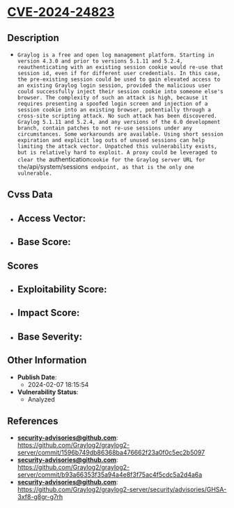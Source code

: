
# [CVE-2024-24823](https://cve.mitre.org/cgi-bin/cvename.cgi?name=CVE-2024-24823)

## Description

- `Graylog is a free and open log management platform. Starting in version 4.3.0 and prior to versions 5.1.11 and 5.2.4, reauthenticating with an existing session cookie would re-use that session id, even if for different user credentials. In this case, the pre-existing session could be used to gain elevated access to an existing Graylog login session, provided the malicious user could successfully inject their session cookie into someone else's browser. The complexity of such an attack is high, because it requires presenting a spoofed login screen and injection of a session cookie into an existing browser, potentially through a cross-site scripting attack. No such attack has been discovered. Graylog 5.1.11 and 5.2.4, and any versions of the 6.0 development branch, contain patches to not re-use sessions under any circumstances. Some workarounds are available. Using short session expiration and explicit log outs of unused sessions can help limiting the attack vector. Unpatched this vulnerability exists, but is relatively hard to exploit. A proxy could be leveraged to clear the `authentication` cookie for the Graylog server URL for the `/api/system/sessions` endpoint, as that is the only one vulnerable.`

## Cvss Data

- **Access Vector**:
  - 
- **Base Score**:
  - 

## Scores

- **Exploitability Score**:
  - 
- **Impact Score**:
  - 
- **Base Severity**:
  - 

## Other Information

- **Publish Date**:
  - 2024-02-07 18:15:54
- **Vulnerability Status**:
  - Analyzed

## References

- **security-advisories@github.com**: https://github.com/Graylog2/graylog2-server/commit/1596b749db86368ba476662f23a0f0c5ec2b5097
- **security-advisories@github.com**: https://github.com/Graylog2/graylog2-server/commit/b93a66353f35a94a4e8f3f75ac4f5cdc5a2d4a6a
- **security-advisories@github.com**: https://github.com/Graylog2/graylog2-server/security/advisories/GHSA-3xf8-g8gr-g7rh
